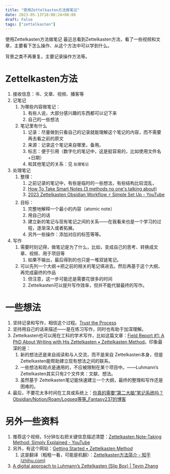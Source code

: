 ```yaml
---
title: "使用Zettelkasten方法做笔记"
date: 2023-05-13T18:08:24+08:00
draft: False
tags: ["zettelkasten"]
---
```


使用Zettelkasten方法做笔记
最近总看到Zettelkasten方法，看了一些视频和文章，主要看下怎么操作、从这个方法中可以学到什么。

背景之类不再重复。主要记录操作方法等。
# Zettelkasten方法
1. 接收信息：书、文章、视频、播客等
2. 记笔记
	1. 为哪些内容做笔记：
		1. 有些人说，大部分感兴趣的东西都可以记下来
		2. 自己的一些想法
	2. 笔记里有什么
		1. 记录：尽量做到只看自己的记录就能理解这个笔记的内容，而不需要再去看之前的原文
		2. 来源：记录这个笔记来自哪里，备用。
		3. 标志：便于引用（数字化的笔记中，这是挺容易的，比如使用文件名+日期）
		4. 和其他笔记的关系：见 `处理笔记`
3. 处理笔记
	1. 整理：
		1. 之前记录的笔记中，有些是临时的一些想法，有些结构比较混乱，
		2.  [How To Take Smart Notes (3 methods no one's talking about)](https://www.youtube.com/watch?v=5O46Rqh5zHE&t=26s)
		3. [2023 Zettelkasten Obsidian Workflow ⚡️ Simple Set Up - YouTube](https://www.youtube.com/watch?v=HSTOSWOhNo4)
	2. 目标：
		1. 完整地解释一个最小的内容（atomic note）
		2. 用自己的话
		3. 建立新的笔记与现有笔记之间的关系——在我看来也是一个学习的过程，逐渐深入或者拓展。
		4. 另外一些操作：添加对应的标签等等。
4. 写作
	1. 需要时刻记得，做笔记是为了什么，比如，变成自己的思考、转换成文章、视频、用于项目等
		1. 如果不输出，最后得到的也只是一堆双链笔记。
	2. 可以先列一个大纲->把之前的相关的笔记填进去。然后再基于这个大纲，再完成最终的作品
		1. 但注意，这一步可能还是需要花很多的时间
		2. Zettelkasten可以提升写作效率，但并不能代替最终的写作。

# 一些想法
1. 坚持记录和写作，相信这个过程。[Trust the Process](https://zettelkasten.de/posts/trust-the-process-nickmilo22/)
2. 坚持用自己的话来描述——是在练习写作，同时也有助于加深理解。
3. Zettelkasten也可以用在工科的学术写作，比如这篇文章：[Field Report #1: A PhD About Writing with His Zettelkasten • Zettelkasten Method](https://zettelkasten.de/posts/henrik-zettelkasten-paper-submission/)。印象最深的是：
	1. 新的想法还是来自阅读和与人交流，而不是来自 Zettelkasten本身，但是Zettelkasten能帮助建立现有想法之间的联系。
	2. 一些想法和观点是通用的，不应被限制在某个项目中。——Luhmann’s Zettelkasten其实只有2个文件夹：文献、想法。
	3. 虽然基于 Zettelkasten笔记能快速建立一个大纲，最终的整理和写作还是困难的。
4. 最后，不要花太多时间在工具或系统上：[你真的需要“第二大脑”笔记系统吗？Obsidian/Notion/Roam/Logseq等等_Fantasy237的博客](https://blog.csdn.net/qq_34181877/article/details/130549980?spm=1001.2014.3001.5501)


# 另外一些资料
1. 推荐这个视频，5分钟左右把关键信息描述清楚：[Zettelkasten Note-Taking Method: Simply Explained - YouTube](https://www.youtube.com/watch?v=rOSZOCoqOo8)
2. 另外，有这个网站：[Getting Started • Zettelkasten Method](https://zettelkasten.de/posts/overview/#the-introduction-to-the-zettelkasten-method)
	1. 这是翻译（粗粗一看，可能是机翻）：[Zettelkasten方法简介 - 知乎 (zhihu.com)](https://zhuanlan.zhihu.com/p/299377905)
3. [A digital approach to Luhmann’s Zettelkasten (Slip Box) | Tevin Zhang](https://tevinzhang.com/digital-zettelkasten)




